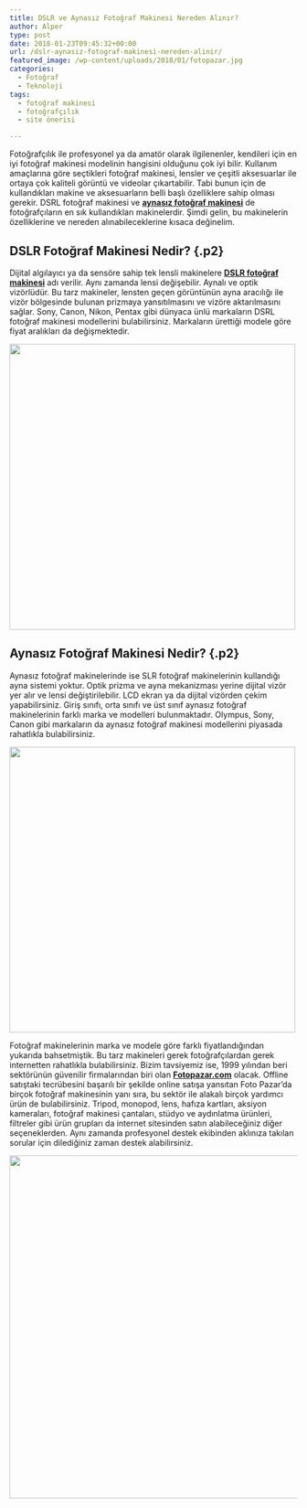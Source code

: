 ```yaml
---
title: DSLR ve Aynasız Fotoğraf Makinesi Nereden Alınır?
author: Alper
type: post
date: 2018-01-23T09:45:32+00:00
url: /dslr-aynasiz-fotograf-makinesi-nereden-alinir/
featured_image: /wp-content/uploads/2018/01/fotopazar.jpg
categories:
  - Fotoğraf
  - Teknoloji
tags:
  - fotoğraf makinesi
  - fotoğrafçılık
  - site önerisi

---
```

<p class="p1">
  <span class="s1">Fotoğrafçılık ile profesyonel ya da amatör olarak ilgilenenler, kendileri için en iyi fotoğraf makinesi modelinin hangisini olduğunu çok iyi bilir. Kullanım amaçlarına göre seçtikleri fotoğraf makinesi, lensler ve çeşitli aksesuarlar ile ortaya çok kaliteli görüntü ve videolar çıkartabilir. Tabi bunun için de kullandıkları makine ve aksesuarların belli başlı özelliklere sahip olması gerekir. DSRL fotoğraf makinesi ve <a href="https://www.fotopazar.com/aynasiz-fotograf-makineleri" class="broken_link"><span class="s2"><b>aynasız fotoğraf makinesi</b></span></a> de fotoğrafçıların en sık kullandıkları makinelerdir. Şimdi gelin, bu makinelerin özelliklerine ve nereden alınabileceklerine kısaca değinelim.</span>
</p>

## <span class="s1">DSLR Fotoğraf Makinesi Nedir?</span> {.p2}

<p class="p1">
  <span class="s1">Dijital algılayıcı ya da sensöre sahip tek lensli makinelere <a href="https://www.fotopazar.com/dslr-fotograf-makineleri" class="broken_link"><span class="s2"><b>DSLR fotoğraf makinesi</b></span></a> adı verilir. Aynı zamanda lensi değişebilir. Aynalı ve optik vizörlüdür. Bu tarz makineler, lensten geçen görüntünün ayna aracılığı ile vizör bölgesinde bulunan prizmaya yansıtılmasını ve vizöre aktarılmasını sağlar. Sony, Canon, Nikon, Pentax gibi dünyaca ünlü markaların DSRL fotoğraf makinesi modellerini bulabilirsiniz. Markaların ürettiği modele göre fiyat aralıkları da değişmektedir.</span>
</p>

[<img class="size-full wp-image-18425 aligncenter" src="https://www.murekkep.org/wp-content/uploads/2018/01/canon-dslr-fotograf-makinesi.jpg" alt="" width="500" height="500" srcset="https://www.murekkep.org/wp-content/uploads/2018/01/canon-dslr-fotograf-makinesi.jpg 500w, https://www.murekkep.org/wp-content/uploads/2018/01/canon-dslr-fotograf-makinesi-150x150.jpg 150w, https://www.murekkep.org/wp-content/uploads/2018/01/canon-dslr-fotograf-makinesi-300x300.jpg 300w" sizes="(max-width: 500px) 100vw, 500px" />][1]

## <span class="s1">Aynasız Fotoğraf Makinesi Nedir?</span> {.p2}

<p class="p1">
  <span class="s1">Aynasız fotoğraf makinelerinde ise SLR fotoğraf makinelerinin kullandığı ayna sistemi yoktur. Optik prizma ve ayna mekanizması yerine dijital vizör yer alır ve lensi değiştirilebilir. LCD ekran ya da dijital vizörden çekim yapabilirsiniz. Giriş sınıfı, orta sınıfı ve üst sınıf aynasız fotoğraf makinelerinin farklı marka ve modelleri bulunmaktadır. Olympus, Sony, Canon gibi markaların da aynasız fotoğraf makinesi modellerini piyasada rahatlıkla bulabilirsiniz.</span>
</p>

[<img class="size-full wp-image-18426 aligncenter" src="https://www.murekkep.org/wp-content/uploads/2018/01/sony-aynasız-fotograf-makinesi.jpg" alt="" width="500" height="500" srcset="https://www.murekkep.org/wp-content/uploads/2018/01/sony-aynasız-fotograf-makinesi.jpg 500w, https://www.murekkep.org/wp-content/uploads/2018/01/sony-aynasız-fotograf-makinesi-150x150.jpg 150w, https://www.murekkep.org/wp-content/uploads/2018/01/sony-aynasız-fotograf-makinesi-300x300.jpg 300w" sizes="(max-width: 500px) 100vw, 500px" />][2]

<p class="p1">
  <span class="s1">Fotoğraf makinelerinin marka ve modele göre farklı fiyatlandığından yukarıda bahsetmiştik. Bu tarz makineleri gerek fotoğrafçılardan gerek internetten rahatlıkla bulabilirsiniz. Bizim tavsiyemiz ise, 1999 yılından beri sektörünün güvenilir firmalarından biri olan <a href="https://www.fotopazar.com" class="broken_link"><span class="s2"><b>Fotopazar.com</b></span></a> olacak. Offline satıştaki tecrübesini başarılı bir şekilde online satışa yansıtan Foto Pazar’da birçok fotoğraf makinesinin yanı sıra, bu sektör ile alakalı birçok yardımcı ürün de bulabilirsiniz. Tripod, monopod, lens, hafıza kartları, aksiyon kameraları, fotoğraf makinesi çantaları, stüdyo ve aydınlatma ürünleri, filtreler gibi ürün grupları da internet sitesinden satın alabileceğiniz diğer seçeneklerden. Aynı zamanda profesyonel destek ekibinden aklınıza takılan sorular için dilediğiniz zaman destek alabilirsiniz.</span>
</p>

[<img class="alignnone size-full wp-image-18427" src="https://www.murekkep.org/wp-content/uploads/2018/01/fotopazar.jpg" alt="" width="1341" height="600" srcset="https://www.murekkep.org/wp-content/uploads/2018/01/fotopazar.jpg 1341w, https://www.murekkep.org/wp-content/uploads/2018/01/fotopazar-300x134.jpg 300w, https://www.murekkep.org/wp-content/uploads/2018/01/fotopazar-768x344.jpg 768w, https://www.murekkep.org/wp-content/uploads/2018/01/fotopazar-1024x458.jpg 1024w" sizes="(max-width: 1341px) 100vw, 1341px" />][3]

 [1]: https://www.murekkep.org/wp-content/uploads/2018/01/canon-dslr-fotograf-makinesi.jpg
 [2]: https://www.murekkep.org/wp-content/uploads/2018/01/sony-aynasız-fotograf-makinesi.jpg
 [3]: https://www.murekkep.org/wp-content/uploads/2018/01/fotopazar.jpg
